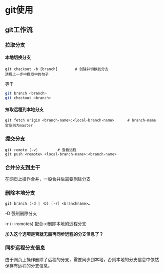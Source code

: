 # git使用

## git工作流

### 拉取分支

#### 本地切换分支

```
git checkout -b [branch]		# 创建并切换到分支
清理上一步中提取中的句子
```

等于

```sh
git branch <branch>
git checkout <branch>
```

#### 拉取远程到本地分支

```
git fetch origin <branch-name>:<local-branch-name>		# branch-name留空则为master
```

### 提交分支

```
git remote [-v] 		# 查看远程
git push <remote> <local-branch-name>:<branch-name>
```

### 合并分支到主干

在网页上操作合并，一般合并后需要删除分支

### 删除本地分支

```
git branch (-d | -D) [-r] <branchname>…
```

-D	强制删除分支

-r	(--romotes)	配合-d删除本地的远程分支

**加入这个选项是否就无需再同步远程的分支信息了？**

### 同步远程分支信息

由于网页上操作删除了远程的分支，需要同步到本地，否则本地的分支信息中依然保存有远程的分支信息。